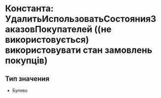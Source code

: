 ﻿# Константа: УдалитьИспользоватьСостоянияЗаказовПокупателей ((не використовується) використовувати стан замовлень покупців)

## Тип значения

- Булево

